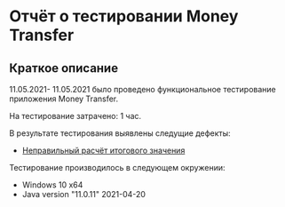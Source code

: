 # Отчёт о тестировании Money Transfer

## Краткое описание

11.05.2021- 11.05.2021 было проведено функциональное тестирование приложения Money Transfer.

На тестирование затрачено: 1 час.

В результате тестирования выявлены следущие дефекты:
* [Неправильный расчёт итогового значения](https://github.com/sashkin080/HW2.1/issues/1#issue-886360641)

Тестирование производилось в следующем окружении:
* Windows 10 x64
* Java version "11.0.11" 2021-04-20